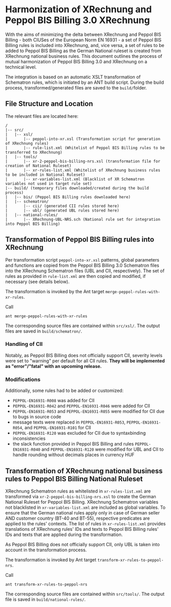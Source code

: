 # Harmonization of XRechnung and Peppol BIS Billing 3.0 XRechnung

With the aims of minimizing the delta between XRechnung and Peppol BIS Billing - both CIUSes of the European Norm EN 16931 - a set of Peppol BIS Billing rules is included into XRechnung, and, vice versa, a set of rules to be added to Peppol BIS Billing as the German National ruleset is created from XRechnung national business rules.
This document outlines the process of mutual harmonization of Peppol BIS Billing 3.0 and XRechnung on a technical level.

The integration is based on an automatic XSLT transformation of Schematron rules, which is initiated by an ANT build script. During the build process, transformed/generated files are saved to the `build/`folder. 

## File Structure and Location

The relevant files are located here:

```
/
|-- src/
|   |-- xsl/
|       |-- peppol-into-xr.xsl (Transformation script for generation of XRechnung rules)
|       |-- rule-list.xml (Whitelist of Peppol BIS Billing rules to be transferred to XRechnung)
|   |-- tools/
|       |-- xr-2-peppol-bis-billing-nrs.xsl (transformation file for creation of National Ruleset)
|       |-- xr-rules-list.xml (Whitelist of XRechnung business rules to be included in National Ruleset)
|       |-- xr-variables-list.xml (Blacklist of XR Schematron variables not used in target rule set)
|-- build/ (temporary files downloaded/created during the build process)
|   |-- bis/ (Peppol BIS Billing rules downloaded here)
|   |-- schematron/
|       |-- cii/ (generated CII rules stored here)
|       |-- ubl/ (generated UBL rules stored here)
|   |-- national-rules/
|       |-- XRechnung-UBL-NRS.sch (National rule set for integration into Peppol BIS Billing)
```


## Transformation of Peppol BIS Billing rules into XRechnung

Per transformation script `peppol-into-xr.xsl` patterns, global parameters and functions are copied from the Peppol BIS Billing 3.0 Schematron files into the XRechnung Schematron files (UBL and CII, respectively).
The set of rules as provided in `rule-list.xml` are then copied and modified, if necessary (see details below).

The transformation is invoked by the Ant target `merge-peppol-rules-with-xr-rules`.

Call

```shell
ant merge-peppol-rules-with-xr-rules
```

The corresponding source files are contained within `src/xsl/`. The output files are saved in `build/schematron/`.

### Handling of CII

Notably, as Peppol BIS Billing does not officially support CII, severity levels were set to "warning" per default for all CII rules. **They will be implemented as "error"/"fatal" with an upcoming release.** 

### Modifications

Additionally, some rules had to be added or customized:

- `PEPPOL-EN16931-R008` was added for CII
- `PEPPOL-EN16931-R042` and `PEPPOL-EN16931-R046` were added for CII
- `PEPPOL-EN16931-R053` and `PEPPOL-EN16931-R055` were modified for CII due to bugs in source code
- message texts were replaced in `PEPPOL-EN16931-R053`, `PEPPOL-EN16931-R054`, and `PEPPOL-EN16931-R101` for CII
- `PEPPOL-EN16931-R120` was excluded for CII due to syntaxbinding inconsistencies
- the slack function provided in Peppol BIS Billing and rules `PEPPOL-EN16931-R040` and `PEPPOL-EN16931-R120` were modified for UBL and CII to handle rounding without decimals places in currency HUF

## Transformation of XRechnung national business rules to Peppol BIS Billing National Ruleset

XRechnung Schematron rules as whitelisted in `xr-rules-list.xml` are transformed via `xr-2-peppol-bis-billing-nrs.xsl` to create the German National Ruleset for Peppol BIS Billing. XRechnung Schematron variables not blacklisted in `xr-variables-list.xml` are included as global variables. To ensure that the German national rules apply only in case of German seller AND customer country (BT-40 and BT-55), respective predicates are applied to the rules' contexts. 
The list of rules in `xr-rules-list.xml` provides translations of XRechnung rules' IDs and texts to Peppol BIS Billing rules' IDs and texts that are applied during the transformation.

As Peppol BIS Billing does not officially support CII, only UBL is taken into account in the transformation process.

The transformation is invoked by Ant target `transform-xr-rules-to-peppol-nrs`.

Call

```shell
ant transform-xr-rules-to-peppol-nrs
```

The corresponding source files are contained within `src/tools/`. The output file is saved in `build/national-rules/`.